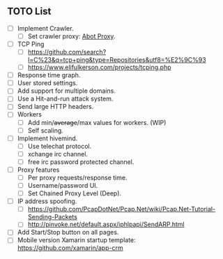 ﻿## TOTO List

- [ ] Implement Crawler.
  - [ ] Set crawler proxy: [Abot Proxy](https://github.com/sjdirect/abot/issues/114).
- [ ] TCP Ping
  - [ ] https://github.com/search?l=C%23&q=tcp+ping&type=Repositories&utf8=%E2%9C%93
  - [ ] https://www.elifulkerson.com/projects/tcping.php
- [ ] Response time graph.
- [ ] User stored settings.
- [ ] Add support for multiple domains.
- [ ] Use a Hit-and-run attack system.
- [ ] Send large HTTP headers.
- [ ] Workers
  - [ ] Add min/<strike>average</strike>/max values for workers. (WIP)
  - [ ] Self scaling.
- [ ] Implement hivemind.
  - [ ] Use telechat protocol.
  - [ ] xchange irc channel.
  - [ ] free irc password protected channel.
- [ ] Proxy features
  - [ ] Per proxy requests/response time.
  - [ ] Username/password UI.
  - [ ] Set Chained Proxy Level (Deep).
- [ ] IP address spoofing.
  - [ ] https://github.com/PcapDotNet/Pcap.Net/wiki/Pcap.Net-Tutorial-Sending-Packets
  - [ ] http://pinvoke.net/default.aspx/iphlpapi/SendARP.html
- [ ] Add Start/Stop button on all pages.
- [ ] Mobile version Xamarin startup template: https://github.com/xamarin/app-crm

